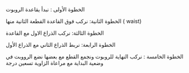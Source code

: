 الخطوة الأولى : نبدأ يقاعدة الروبوت

الخطوة الثانية: نركب فوق القاعدة القطعة الثانية منها ( waist)

الخطوة الثالثة: نركب الذراع الاول مع القاعدة

الخطوة الرابعة: نربط الذراع الثاني مع الذراع الأول

الخطوة الخامسة : نركب النهاية للروبوت ونجمع القطع مع بعضها نضع الرووبت في وضعية البداية مع مراعاة الزاوية تسعين درجة

